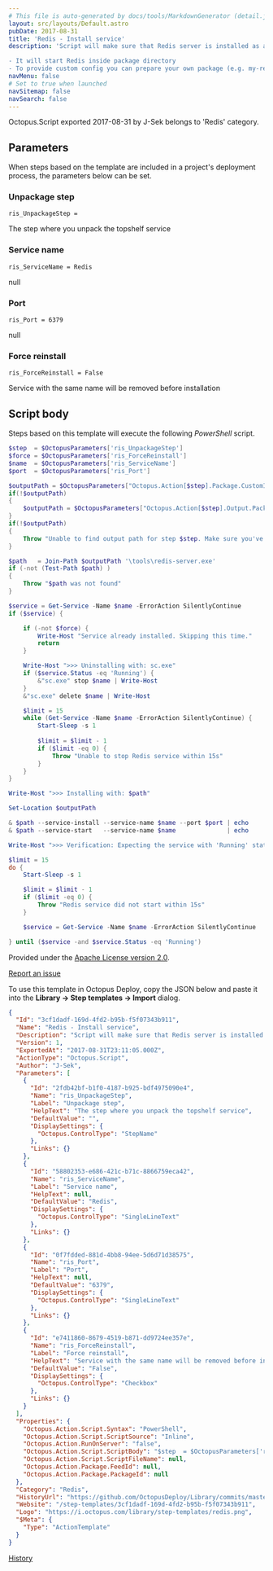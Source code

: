 ```yaml
---
# This file is auto-generated by docs/tools/MarkdownGenerator (detail.js)
layout: src/layouts/Default.astro
pubDate: 2017-08-31
title: 'Redis - Install service'
description: 'Script will make sure that Redis server is installed as a Windows service

- It will start Redis inside package directory
- To provide custom config you can prepare your own package (e.g. my-redis-64) or improve this template'
navMenu: false
# Set to true when launched
navSitemap: false
navSearch: false
---
```


Octopus.Script exported 2017-08-31 by J-Sek belongs to 'Redis' category.

## Parameters

When steps based on the template are included in a project's deployment process, the parameters below can be set.


<div class="param">

### Unpackage step

`ris_UnpackageStep = `

The step where you unpack the topshelf service

</div>
        
<div class="param">

### Service name

`ris_ServiceName = Redis`

null

</div>
        
<div class="param">

### Port

`ris_Port = 6379`

null

</div>
        
<div class="param">

### Force reinstall

`ris_ForceReinstall = False`

Service with the same name will be removed before installation

</div>
        

## Script body

Steps based on this template will execute the following *PowerShell* script.

```powershell
$step  = $OctopusParameters['ris_UnpackageStep']
$force = $OctopusParameters['ris_ForceReinstall']
$name  = $OctopusParameters['ris_ServiceName']
$port  = $OctopusParameters['ris_Port']

$outputPath = $OctopusParameters["Octopus.Action[$step].Package.CustomInstallationDirectory"]
if(!$outputPath) 
{
    $outputPath = $OctopusParameters["Octopus.Action[$step].Output.Package.InstallationDirectoryPath"]
}
if(!$outputPath) 
{
    Throw "Unable to find output path for step $step. Make sure you've selected the correct step for your package."
}

$path   = Join-Path $outputPath '\tools\redis-server.exe'
if (-not (Test-Path $path) )
{
    Throw "$path was not found"
}

$service = Get-Service -Name $name -ErrorAction SilentlyContinue
if ($service) {

    if (-not $force) {
        Write-Host "Service already installed. Skipping this time."
        return
    }

    Write-Host ">>> Uninstalling with: sc.exe"
    if ($service.Status -eq 'Running') {
        &"sc.exe" stop $name | Write-Host
    }
    &"sc.exe" delete $name | Write-Host

    $limit = 15
    while (Get-Service -Name $name -ErrorAction SilentlyContinue) {
        Start-Sleep -s 1
        
        $limit = $limit - 1
        if ($limit -eq 0) {
            Throw "Unable to stop Redis service within 15s"
        }
    }
}

Write-Host ">>> Installing with: $path"

Set-Location $outputPath

& $path --service-install --service-name $name --port $port | echo
& $path --service-start   --service-name $name              | echo

Write-Host ">>> Verification: Expecting the service with 'Running' status"

$limit = 15
do {
    Start-Sleep -s 1

    $limit = $limit - 1
    if ($limit -eq 0) {
        Throw "Redis service did not start within 15s"
    }

    $service = Get-Service -Name $name -ErrorAction SilentlyContinue

} until ($service -and $service.Status -eq 'Running')
```

Provided under the [Apache License version 2.0](https://github.com/OctopusDeploy/Library/blob/master/LICENSE.txt).

[Report an issue](https://github.com/OctopusDeploy/Library/issues/new?assignees=&labels=&projects=&template=bug-report.yml&title=Issue%20with%20Redis%20-%20Install%20service&step-template=Redis%20-%20Install%20service)

<div class="get-json">

To use this template in Octopus Deploy, copy the JSON below and paste it into the **Library → Step templates → Import** dialog.

```json
{
  "Id": "3cf1dadf-169d-4fd2-b95b-f5f07343b911",
  "Name": "Redis - Install service",
  "Description": "Script will make sure that Redis server is installed as a Windows service\n\n- It will start Redis inside package directory\n- To provide custom config you can prepare your own package (e.g. my-redis-64) or improve this template",
  "Version": 1,
  "ExportedAt": "2017-08-31T23:11:05.000Z",
  "ActionType": "Octopus.Script",
  "Author": "J-Sek",
  "Parameters": [
    {
      "Id": "2fdb42bf-b1f0-4187-b925-bdf4975090e4",
      "Name": "ris_UnpackageStep",
      "Label": "Unpackage step",
      "HelpText": "The step where you unpack the topshelf service",
      "DefaultValue": "",
      "DisplaySettings": {
        "Octopus.ControlType": "StepName"
      },
      "Links": {}
    },
    {
      "Id": "58802353-e686-421c-b71c-8866759eca42",
      "Name": "ris_ServiceName",
      "Label": "Service name",
      "HelpText": null,
      "DefaultValue": "Redis",
      "DisplaySettings": {
        "Octopus.ControlType": "SingleLineText"
      },
      "Links": {}
    },
    {
      "Id": "0f7fdded-881d-4bb8-94ee-5d6d71d38575",
      "Name": "ris_Port",
      "Label": "Port",
      "HelpText": null,
      "DefaultValue": "6379",
      "DisplaySettings": {
        "Octopus.ControlType": "SingleLineText"
      },
      "Links": {}
    },
    {
      "Id": "e7411860-8679-4519-b871-dd9724ee357e",
      "Name": "ris_ForceReinstall",
      "Label": "Force reinstall",
      "HelpText": "Service with the same name will be removed before installation",
      "DefaultValue": "False",
      "DisplaySettings": {
        "Octopus.ControlType": "Checkbox"
      },
      "Links": {}
    }
  ],
  "Properties": {
    "Octopus.Action.Script.Syntax": "PowerShell",
    "Octopus.Action.Script.ScriptSource": "Inline",
    "Octopus.Action.RunOnServer": "false",
    "Octopus.Action.Script.ScriptBody": "$step  = $OctopusParameters['ris_UnpackageStep']\n$force = $OctopusParameters['ris_ForceReinstall']\n$name  = $OctopusParameters['ris_ServiceName']\n$port  = $OctopusParameters['ris_Port']\n\n$outputPath = $OctopusParameters[\"Octopus.Action[$step].Package.CustomInstallationDirectory\"]\nif(!$outputPath) \n{\n    $outputPath = $OctopusParameters[\"Octopus.Action[$step].Output.Package.InstallationDirectoryPath\"]\n}\nif(!$outputPath) \n{\n    Throw \"Unable to find output path for step $step. Make sure you've selected the correct step for your package.\"\n}\n\n$path   = Join-Path $outputPath '\\tools\\redis-server.exe'\nif (-not (Test-Path $path) )\n{\n    Throw \"$path was not found\"\n}\n\n$service = Get-Service -Name $name -ErrorAction SilentlyContinue\nif ($service) {\n\n    if (-not $force) {\n        Write-Host \"Service already installed. Skipping this time.\"\n        return\n    }\n\n    Write-Host \">>> Uninstalling with: sc.exe\"\n    if ($service.Status -eq 'Running') {\n        &\"sc.exe\" stop $name | Write-Host\n    }\n    &\"sc.exe\" delete $name | Write-Host\n\n    $limit = 15\n    while (Get-Service -Name $name -ErrorAction SilentlyContinue) {\n        Start-Sleep -s 1\n        \n        $limit = $limit - 1\n        if ($limit -eq 0) {\n            Throw \"Unable to stop Redis service within 15s\"\n        }\n    }\n}\n\nWrite-Host \">>> Installing with: $path\"\n\nSet-Location $outputPath\n\n& $path --service-install --service-name $name --port $port | echo\n& $path --service-start   --service-name $name              | echo\n\nWrite-Host \">>> Verification: Expecting the service with 'Running' status\"\n\n$limit = 15\ndo {\n    Start-Sleep -s 1\n\n    $limit = $limit - 1\n    if ($limit -eq 0) {\n        Throw \"Redis service did not start within 15s\"\n    }\n\n    $service = Get-Service -Name $name -ErrorAction SilentlyContinue\n\n} until ($service -and $service.Status -eq 'Running')",
    "Octopus.Action.Script.ScriptFileName": null,
    "Octopus.Action.Package.FeedId": null,
    "Octopus.Action.Package.PackageId": null
  },
  "Category": "Redis",
  "HistoryUrl": "https://github.com/OctopusDeploy/Library/commits/master/step-templates//opt/buildagent/work/75443764cd38076d/step-templates/redis-install.json",
  "Website": "/step-templates/3cf1dadf-169d-4fd2-b95b-f5f07343b911",
  "Logo": "https://i.octopus.com/library/step-templates/redis.png",
  "$Meta": {
    "Type": "ActionTemplate"
  }
}
```

[History](https://github.com/OctopusDeploy/Library/commits/master/step-templates/https://github.com/OctopusDeploy/Library/commits/master/step-templates//opt/buildagent/work/75443764cd38076d/step-templates/redis-install.json)

</div>
